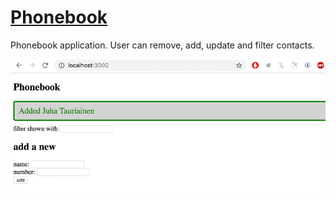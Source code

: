 # [Phonebook](https://fullstackopen.com/en/part2/adding_styles_to_react_app#exercises-2-16-2-17) 

Phonebook application. User can remove, add, update and filter contacts.

![Alt text](images/27e.png)